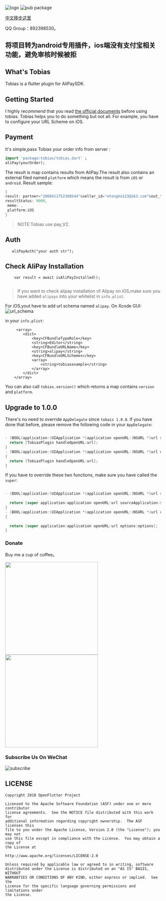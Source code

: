 ![logo](./arts/tobias_logo.png)
![pub package](https://img.shields.io/pub/v/tobias.svg)

[中文移步这里](./README_CN.md)

QQ Group：892398530。
## 将项目转为android专用插件，ios端没有支付宝相关功能，避免审核时候被拒

## What's Tobias

Tobias is a  flutter plugin for AliPaySDK.

## Getting Started

I highly recommend that you read  [the official documents](https://docs.open.alipay.com/204/105051/) before using tobias.
Tobias helps you to do something but not all.
For example, you have to configure your URL Scheme on iOS.





## Payment
It's simple,pass Tobias your order info from server :
```dart
import 'package:tobias/tobias.dart' ;
aliPay(yourOrder);
```
The result is map contains results from AliPay.The result also contains an external filed named `platform` which
means the result is from `iOS` or `android`.
Result sample:
```dart
{
result: partner="2088411752388544"&seller_id="etongka123@163.com"&out_trade_no="180926084213001"&subject="test pay"&total_fee="0.01"&notify_url="http://127.0.0.1/alipay001"&service="mobile.securitypay.pay"&payment_type="1"&_input_charset="utf-8"&it_b_pay="30m"&return_url="m.alipay.com"&success="true"&sign_type="RSA"&sign="nCZ8MDhsNvYNAbrLZJZ2VUy6vydgAp+JCq1aQo6ORDYtI9zwtnja3qNGQNiDJCuktoIj7fSTM487XhjPDqnOreZjIA1GJpxu9D1I3nMXIn1M7DfZ0noDwXcYZ438/jbYac7g8mhpwdKGweLCAni9mO3Y6q3iBFkox8i9PcsGxJY=",
resultStatus: 9000,
 memo: ,
 platform:iOS
}

```
 
 > NOTE:Tobias use pay_V2.
 
  
## Auth

```
   aliPayAuth("your auth str");

```

## Check AliPay Installation

```
    var result = await isAliPayInstalled();
   
``` 

> If you want to check alipay installation of Alipay on iOS,make sure you have added `alipays` into your whitelist in `info.plist`.



For iOS,yout have to add url schema named `alipay`.
On Xcode GUI:
![url_schema](./arts/url_schema.png)


in your `info.plist`:
```
     <array>
   		<dict>
   			<key>CFBundleTypeRole</key>
   			<string>Editor</string>
   			<key>CFBundleURLName</key>
   			<string>alipay</string>
   			<key>CFBundleURLSchemes</key>
   			<array>
   				<string>tobiasexample</string>
   			</array>
   		</dict>
   	</array>

```

You can also call `tobias.version()` which returns a map contains `version` and `platform`.


## Upgrade to 1.0.0

There's no need to override `AppDelegate` since `tobais 1.0.0`. If you have done that before, please remove 
the following code in your `AppDelegate`:

```objective-c

- (BOOL)application:(UIApplication *)application openURL:(NSURL *)url sourceApplication:(NSString *)sourceApplication annotation:(id)annotation {
  return [TobiasPlugin handleOpenURL:url];
}
- (BOOL)application:(UIApplication *)application openURL:(NSURL *)url options:(NSDictionary<NSString*, id> *)options
{
  return [TobiasPlugin handleOpenURL:url];
}
```

If you have to override these two functions, make sure you have called the `super`:
```objective-c

- (BOOL)application:(UIApplication *)application openURL:(NSURL *)url sourceApplication:(NSString *)sourceApplication annotation:(id)annotation {
    
  return [super application:application openURL:url sourceApplication:sourceApplication annotation:annotation];
}
- (BOOL)application:(UIApplication *)application openURL:(NSURL *)url options:(NSDictionary<NSString*, id> *)options
{
    
  return [super application:application openURL:url options:options];
}
```



### Donate
Buy me a cup of coffee。

<img src="./arts/wx.jpeg" height="300">  <img src="./arts/ali.jpeg" height="300">


### Subscribe Us On WeChat
![subscribe](./arts/wx_subscription.png)

## LICENSE


    Copyright 2018 OpenFlutter Project

    Licensed to the Apache Software Foundation (ASF) under one or more contributor
    license agreements.  See the NOTICE file distributed with this work for
    additional information regarding copyright ownership.  The ASF licenses this
    file to you under the Apache License, Version 2.0 (the "License"); you may not
    use this file except in compliance with the License.  You may obtain a copy of
    the License at

    http://www.apache.org/licenses/LICENSE-2.0

    Unless required by applicable law or agreed to in writing, software
    distributed under the License is distributed on an "AS IS" BASIS, WITHOUT
    WARRANTIES OR CONDITIONS OF ANY KIND, either express or implied.  See the
    License for the specific language governing permissions and limitations under
    the License.
